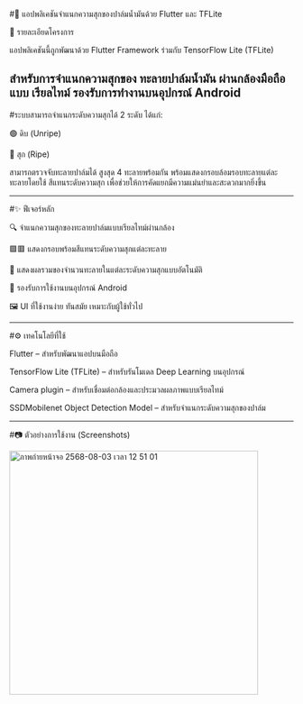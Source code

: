 #🌴 แอปพลิเคชันจำแนกความสุกของปาล์มน้ำมันด้วย Flutter และ TFLite

📱 รายละเอียดโครงการ

แอปพลิเคชันนี้ถูกพัฒนาด้วย Flutter Framework ร่วมกับ TensorFlow Lite (TFLite)

สำหรับการจำแนกความสุกของ ทะลายปาล์มน้ำมัน ผ่านกล้องมือถือแบบ 
เรียลไทม์ รองรับการทำงานบนอุปกรณ์ Android
------------------------------------------------------------------
#ระบบสามารถจำแนกระดับความสุกได้ 2 ระดับ ได้แก่:

🟢 ดิบ (Unripe)

🔴 สุก (Ripe)

สามารถตรวจจับทะลายปาล์มได้ สูงสุด 4 ทะลายพร้อมกัน พร้อมแสดงกรอบล้อมรอบทะลายแต่ละทะลายโดยใช้ 
สีแทนระดับความสุก เพื่อช่วยให้การคัดแยกมีความแม่นยำและสะดวกมากยิ่งขึ้น

------------------------------------------------------------------
#✨ ฟีเจอร์หลัก

🔍 จำแนกความสุกของทะลายปาล์มแบบเรียลไทม์ผ่านกล้อง

🟩🟥 แสดงกรอบพร้อมสีแทนระดับความสุกแต่ละทะลาย

🔢 แสดงผลรวมของจำนวนทะลายในแต่ละระดับความสุกแบบอัตโนมัติ

📱 รองรับการใช้งานบนอุปกรณ์ Android

🖼️ UI ที่ใช้งานง่าย ทันสมัย เหมาะกับผู้ใช้ทั่วไป

------------------------------------------------------------------
#⚙️ เทคโนโลยีที่ใช้

Flutter – สำหรับพัฒนาแอปบนมือถือ

TensorFlow Lite (TFLite) – สำหรับรันโมเดล Deep Learning บนอุปกรณ์

Camera plugin – สำหรับเชื่อมต่อกล้องและประมวลผลภาพแบบเรียลไทม์

SSDMobilenet Object Detection Model – สำหรับจำแนกระดับความสุกของปาล์ม

------------------------------------------------------------------
#📷 ตัวอย่างการใช้งาน (Screenshots)

<img width="441" height="433" alt="ภาพถ่ายหน้าจอ 2568-08-03 เวลา 12 51 01" src="https://github.com/user-attachments/assets/a2975a4d-9dcd-4b50-80fe-e15c5551eb14" />
